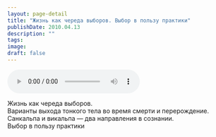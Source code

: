 ```yaml
---
layout: page-detail
title: "Жизнь как череда выборов. Выбор в пользу практики"
publishDate: 2010.04.13
description: ""
tags:
image:
draft: false
---
```


<audio title="2010.04.13 - Жизнь как череда выборов. Выбор в пользу практики.mp3" src="/upload/iblock/e60/e6046982e04c4c9e41302f45bbdc2554.mp3" controls=""></audio>

 Жизнь как череда выборов.  
 Варианты выхода тонкого тела во время смерти и перерождение.  
 Санкальпа и викальпа — два направления в сознании.  
 Выбор в пользу практики   

  

